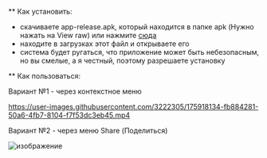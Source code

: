 ** Как установить:
- скачиваете app-release.apk, который находится в папке apk (Нужно нажать на View raw) или нажмите [сюда](https://github.com/askarsyzdykov/WhatsUpMe/raw/main/apk/app-release.apk)
- находите в загрузках этот файл и открываете его
- система будет ругаться, что приложение может быть небезопасным, но вы смелые, а я честный, поэтому разрешаете установку

** Как пользоваться:

Вариант №1 - через контекстное меню

https://user-images.githubusercontent.com/3222305/175918134-fb884281-50a6-4fb7-8104-f7f53dc3eb45.mp4

Вариант №2 - через меню Share (Поделиться)

![изображение](https://user-images.githubusercontent.com/3222305/176004330-4cc290d3-22b3-4a88-a046-719a8811d18e.png)
